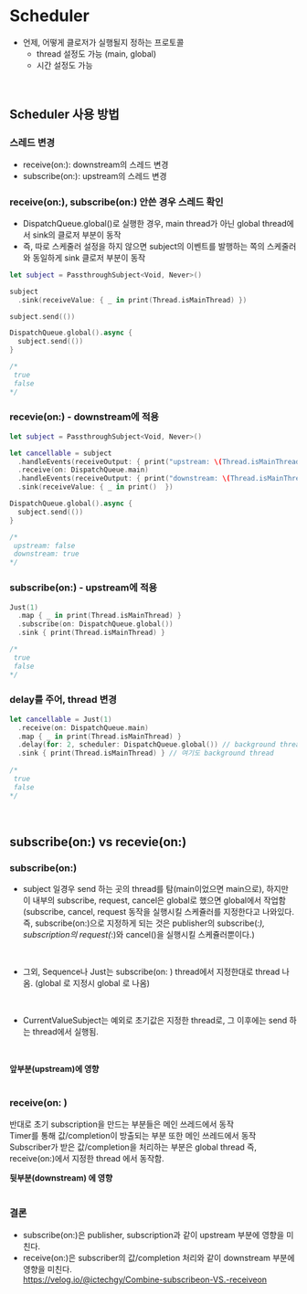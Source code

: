 # Scheduler
- 언제, 어떻게 클로저가 실행될지 정하는 프로토콜
  - thread 설정도 가능 (main, global)
  - 시간 설정도 가능
<br/>

## Scheduler 사용 방법
### 스레드 변경
- receive(on:): downstream의 스레드 변경
- subscribe(on:): upstream의 스레드 변경

### receive(on:), subscribe(on:) 안쓴 경우 스레드 확인
- DispatchQueue.global()로 실행한 경우, main thread가 아닌 global thread에서 sink의 클로저 부분이 동작
- 즉, 따로 스케줄러 설정을 하지 않으면 subject의 이벤트를 발행하는 쪽의 스케줄러와 동일하게 sink 클로저 부분이 동작

```Swift
let subject = PassthroughSubject<Void, Never>()

subject
  .sink(receiveValue: { _ in print(Thread.isMainThread) })

subject.send(())

DispatchQueue.global().async {
  subject.send(())
}

/*
 true
 false
*/
```

### recevie(on:) - downstream에 적용
```Swift
let subject = PassthroughSubject<Void, Never>()

let cancellable = subject
  .handleEvents(receiveOutput: { print("upstream: \(Thread.isMainThread)") })
  .receive(on: DispatchQueue.main)
  .handleEvents(receiveOutput: { print("downstream: \(Thread.isMainThread)") })
  .sink(receiveValue: { _ in print()  })

DispatchQueue.global().async {
  subject.send(())
}

/*
 upstream: false
 downstream: true
*/
```

### subscribe(on:) - upstream에 적용
```Swift
Just(1)
  .map { _ in print(Thread.isMainThread) }
  .subscribe(on: DispatchQueue.global())
  .sink { print(Thread.isMainThread) }

/*
 true
 false
*/
```

### delay를 주어, thread 변경
```Swift
let cancellable = Just(1)
  .receive(on: DispatchQueue.main)
  .map { _ in print(Thread.isMainThread) }
  .delay(for: 2, scheduler: DispatchQueue.global()) // background thread로 변경
  .sink { print(Thread.isMainThread) } // 여기도 background thread 
  
/*
 true
 false
*/
```
<br/>

## subscribe(on:) vs recevie(on:)
### subscribe(on:)
- subject 일경우 
send 하는 곳의 thread를 탐(main이었으면 main으로), 하지만 이 내부의 subscribe, request, cancel은 global로 했으면 global에서 작업함<br/>
(subscribe, cancel, request 동작을 실행시킬 스케쥴러를 지정한다고 나와있다.<br/>
즉, subscribe(on:)으로 지정하게 되는 것은 publisher의 subscribe(_:), subscription의 request(_:)와 cancel()을 실행시킬 스케쥴러뿐이다.)<br/>
<br/>

- 그외, Sequence나 Just는 subscribe(on: ) thread에서 지정한대로 thread 나옴. (global 로 지정시 global 로 나옴)
<br/>

- CurrentValueSubject는 예외로 
초기값은 지정한 thread로, 그 이후에는 send 하는 thread에서 실행됨.<br/>
<br/>

**앞부분(upstream)에 영향**<br/>
<br/>


### receive(on: )
반대로 초기 subscription을 만드는 부분들은 메인 쓰레드에서 동작<br/>
Timer를 통해 값/completion이 방출되는 부분 또한 메인 쓰레드에서 동작<br/>
Subscriber가 받은 값/completion을 처리하는 부분은 global thread 즉, receive(on:)에서 지정한 thread 에서 동작함.<br/>

**뒷부분(downstream) 에 영향**<br/>
<br/>

### 결론
- subscribe(on:)은 publisher, subscription과 같이 upstream 부분에 영향을 미친다.<br/>
- receive(on:)은 subscriber의 값/completion 처리와 같이 downstream 부분에 영향을 미친다.<br/>
https://velog.io/@ictechgy/Combine-subscribeon-VS.-receiveon<br/>
<br/>

